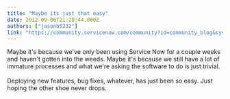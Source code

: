 ```yaml
---
title: "Maybe its just that easy"
date: 2012-09-06T21:20:44.000Z
authors: ["jasonb5232"]
link: "https://community.servicenow.com/community?id=community_blog&sys_id=ef0d6ea5dbd0dbc01dcaf3231f96194f"
---
```

<p>Maybe it's because we've only been using Service Now for a couple weeks and haven't gotten into the weeds. Maybe it's because we still have a lot of immature processes and what we're asking the software to do is just trivial. <br /><br />Deploying new features, bug fixes, whatever, has just been so easy. Just hoping the other shoe never drops.</p>